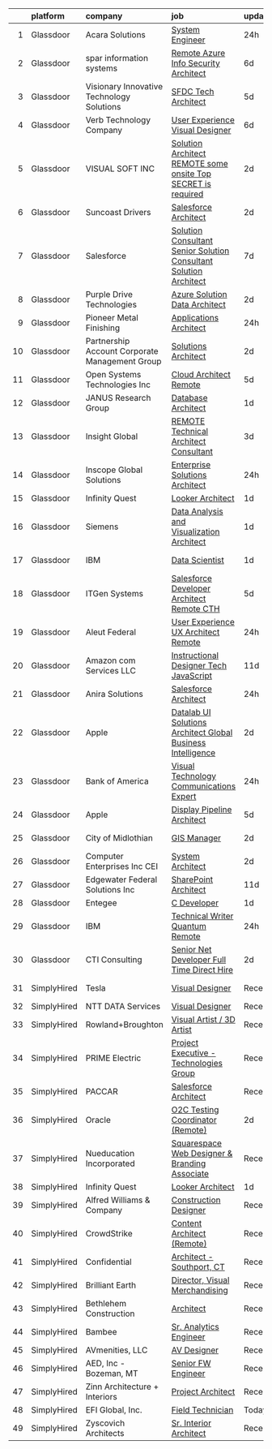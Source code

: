 

|    | platform    | company                                         | job                                                                                                                                                                                                                                                                                                                                                                                                                                                                                                                                                                                                                                                                                                                                                                                                                                                                                                                                                                                                                                                                                                                                                                                                                                                                                                                                                                                                                | update_time   | location             |
|---:|:------------|:------------------------------------------------|:-------------------------------------------------------------------------------------------------------------------------------------------------------------------------------------------------------------------------------------------------------------------------------------------------------------------------------------------------------------------------------------------------------------------------------------------------------------------------------------------------------------------------------------------------------------------------------------------------------------------------------------------------------------------------------------------------------------------------------------------------------------------------------------------------------------------------------------------------------------------------------------------------------------------------------------------------------------------------------------------------------------------------------------------------------------------------------------------------------------------------------------------------------------------------------------------------------------------------------------------------------------------------------------------------------------------------------------------------------------------------------------------------------------------|:--------------|:---------------------|
|  1 | Glassdoor   | Acara Solutions                                 | [System Engineer](https://www.glassdoor.com/partner/jobListing.htm?pos=105&ao=1110586&s=58&guid=00000181473f2dcd9ed7e37400046585&src=GD_JOB_AD&t=SR&vt=w&ea=1&cs=1_3e76f551&cb=1654757732140&jobListingId=1007927176071&cpc=A65DF3A704A48F9B&jrtk=3-0-1g53jubg1ptsm801-1g53jubgegsq6800-72c91957cbf55d9a--6NYlbfkN0BQuJXpfawXtfhwzLerQhC04iCxGrelUvn_xttDeop7CMmG32gURwRx4iGHpLJxSZBOpeg6jRaUjRAQu8YUVhSDqE-ktiki8ueHHKkjLYotdcKC3cIRF7hCoLDlWAKIrvgRrd8m56iVoOQa88w-UeQ0P1rwvLtdZ6qky65-pT4AFKJS54ghdoELhipC2qOzfwRMPg-QrAQCPR19bFFF8466FSEIjxWnSPJfp9VeoniqI3Y64vQCV5kFQVdYyA9uVEKi1DpPQ27-eAucdCXOnBy1GwhR5_LtBagv9DpuoBOZkIJrXNPgYAe2GDRJWHDzghJpvPti9YGsU13CQXcYNgHMyE86dP7aU3Qb3dR1Kq5kx6wW_CTFmAIqqNDzx4ch_WpxKVh4SgbzQp4R_uo7gfO9t9K8DMypC8zfH6kMmXT_VBk1RDjKmMp2hav6p_00OUID0d3K3ItyYoLxNwlT1H0-zycy8r2apC6cPCAuBraVxYoFhkf5PToTIPfMK_0AVbcPK_c7cATok0QSO3NI9FvqxG5eH6ctfVfsdO4rEoVoEXDeWg71cXqiCOwsi7kEFvWEVKKB8HOeEidmIXd7z2tEEOkl9_LcU0Y9lRvHD_R4J5iBwoK_WC2RIeVvdtOmWTm2aznajgCNyzwfiC017yZ06PWbOhYBaTpcV-smAm9wmkltQ6OtXkLwO98ClU2RnC7SU_jYgOeP1DJ7rAF7MaejCJ0EMYn-mrx68tNXp7FYQw%3D%3D)                                                                                                                                                                                                                                                                                                             | 24h           | Rockledge, FL        |
|  2 | Glassdoor   | spar information systems                        | [Remote  Azure Info Security Architect](https://www.glassdoor.com/partner/jobListing.htm?pos=118&ao=1136043&s=58&guid=00000181473f2dcd9ed7e37400046585&src=GD_JOB_AD&t=SR&vt=w&ea=1&cs=1_8dd0af5a&cb=1654757732143&jobListingId=1007913455086&jrtk=3-0-1g53jubg1ptsm801-1g53jubgegsq6800-fb1a97f732879fbc-)                                                                                                                                                                                                                                                                                                                                                                                                                                                                                                                                                                                                                                                                                                                                                                                                                                                                                                                                                                                                                                                                                                        | 6d            | Remote               |
|  3 | Glassdoor   | Visionary Innovative Technology Solutions       | [SFDC Tech Architect](https://www.glassdoor.com/partner/jobListing.htm?pos=120&ao=1136043&s=58&guid=00000181473f2dcd9ed7e37400046585&src=GD_JOB_AD&t=SR&vt=w&ea=1&cs=1_bae32d70&cb=1654757732143&jobListingId=1007916044815&jrtk=3-0-1g53jubg1ptsm801-1g53jubgegsq6800-89b3a3d2849ef53a-)                                                                                                                                                                                                                                                                                                                                                                                                                                                                                                                                                                                                                                                                                                                                                                                                                                                                                                                                                                                                                                                                                                                          | 5d            | New York, NY         |
|  4 | Glassdoor   | Verb Technology Company                         | [User Experience Visual Designer](https://www.glassdoor.com/partner/jobListing.htm?pos=117&ao=1136043&s=58&guid=00000181473f2dcd9ed7e37400046585&src=GD_JOB_AD&t=SR&vt=w&ea=1&cs=1_717bb2a2&cb=1654757732143&jobListingId=1007914189650&jrtk=3-0-1g53jubg1ptsm801-1g53jubgegsq6800-330d2d0be7ff7584-)                                                                                                                                                                                                                                                                                                                                                                                                                                                                                                                                                                                                                                                                                                                                                                                                                                                                                                                                                                                                                                                                                                              | 6d            | Remote               |
|  5 | Glassdoor   | VISUAL SOFT  INC                                | [Solution Architect   REMOTE    some onsite    Top SECRET is required](https://www.glassdoor.com/partner/jobListing.htm?pos=115&ao=1136043&s=58&guid=00000181473f2dcd9ed7e37400046585&src=GD_JOB_AD&t=SR&vt=w&ea=1&cs=1_3d43dadf&cb=1654757732142&jobListingId=1007920290526&jrtk=3-0-1g53jubg1ptsm801-1g53jubgegsq6800-19eda4ae08da195b-)                                                                                                                                                                                                                                                                                                                                                                                                                                                                                                                                                                                                                                                                                                                                                                                                                                                                                                                                                                                                                                                                         | 2d            | Washington, DC       |
|  6 | Glassdoor   | Suncoast Drivers                                | [Salesforce Architect](https://www.glassdoor.com/partner/jobListing.htm?pos=109&ao=1136043&s=58&guid=00000181473f2dcd9ed7e37400046585&src=GD_JOB_AD&t=SR&vt=w&ea=1&cs=1_8dae1261&cb=1654757732141&jobListingId=1007922338551&jrtk=3-0-1g53jubg1ptsm801-1g53jubgegsq6800-e6e3f4b7d525c27d-)                                                                                                                                                                                                                                                                                                                                                                                                                                                                                                                                                                                                                                                                                                                                                                                                                                                                                                                                                                                                                                                                                                                         | 2d            | Tampa, FL            |
|  7 | Glassdoor   | Salesforce                                      | [Solution Consultant   Senior Solution Consultant   Solution Architect](https://www.glassdoor.com/partner/jobListing.htm?pos=122&ao=1136043&s=58&guid=00000181473f2dcd9ed7e37400046585&src=GD_JOB_AD&t=SR&vt=w&cs=1_07c6c28c&cb=1654757732143&jobListingId=1007910233278&jrtk=3-0-1g53jubg1ptsm801-1g53jubgegsq6800-7bfe487bfbeb43ef-)                                                                                                                                                                                                                                                                                                                                                                                                                                                                                                                                                                                                                                                                                                                                                                                                                                                                                                                                                                                                                                                                             | 7d            | Remote               |
|  8 | Glassdoor   | Purple Drive Technologies                       | [Azure Solution Data Architect](https://www.glassdoor.com/partner/jobListing.htm?pos=110&ao=1136043&s=58&guid=00000181473f2dcd9ed7e37400046585&src=GD_JOB_AD&t=SR&vt=w&ea=1&cs=1_192fe8a6&cb=1654757732141&jobListingId=1007921064329&jrtk=3-0-1g53jubg1ptsm801-1g53jubgegsq6800-c108a176c7aa52cc-)                                                                                                                                                                                                                                                                                                                                                                                                                                                                                                                                                                                                                                                                                                                                                                                                                                                                                                                                                                                                                                                                                                                | 2d            | Remote               |
|  9 | Glassdoor   | Pioneer Metal Finishing                         | [Applications Architect](https://www.glassdoor.com/partner/jobListing.htm?pos=114&ao=1136043&s=58&guid=00000181473f2dcd9ed7e37400046585&src=GD_JOB_AD&t=SR&vt=w&ea=1&cs=1_ffcfa805&cb=1654757732142&jobListingId=1007925919955&jrtk=3-0-1g53jubg1ptsm801-1g53jubgegsq6800-87a41c3e23e3054d-)                                                                                                                                                                                                                                                                                                                                                                                                                                                                                                                                                                                                                                                                                                                                                                                                                                                                                                                                                                                                                                                                                                                       | 24h           | Green Bay, WI        |
| 10 | Glassdoor   | Partnership Account  Corporate Management Group | [Solutions Architect](https://www.glassdoor.com/partner/jobListing.htm?pos=101&ao=1110586&s=58&guid=00000181473f2dcd9ed7e37400046585&src=GD_JOB_AD&t=SR&vt=w&ea=1&cs=1_fc11e886&cb=1654757732139&jobListingId=1007920897801&cpc=8D52E76475A7E842&jrtk=3-0-1g53jubg1ptsm801-1g53jubgegsq6800-747d92f45004453c--6NYlbfkN0AMyIFx_0lP_v0w0OMIGnT0LN929e8wV3W0fOHZGonktboNDbOePdEvpF5_KSHVlRGf11D3IOyhdoSduWzqr6y9c1HcurMfjffavmgzbcuknUJm51pKfS92EWeOSy8t3h7ceJ1Cn40Rs6iL9fwSfeALsHG8CvLg6XBcZTWJs9g3hbEur2kMhTKVnErzaIdPmRb_oE9dRN9ICTEqf3RXrK-G3UuukxjAAgzIiJloXxCFt_-WQQrzA2DM81xGPor-ME8VkzETTxOPspFkY_l6ZT7122RaYSyJfDARzQPiJ9LEYQGVGUv9DvhHWNoRoqyUTFFLJfVaiSrgNbEYpmC76L84-yjBWc5Sj2JPeCWRQgXnvh1fEKpex4UFJyUGD7OGc2-VdtEu-FLzJATDnxbnURGCUfkJ8lXa5B4opdnZeFhx0C8yScEhMDKSvPxX1JJ-FoAjaq41vy1ynfuo77k7-y2XSE2vyASC3xMhBYsDOpXOT9-QbrI2e3dAh1iNNthvhKFfO3hV5OKFx5X1MdDfERmw)                                                                                                                                                                                                                                                                                                                                                                                                                                                                                                                                     | 2d            | Fort Collins, CO     |
| 11 | Glassdoor   | Open Systems Technologies Inc                   | [Cloud Architect  Remote ](https://www.glassdoor.com/partner/jobListing.htm?pos=112&ao=1136043&s=58&guid=00000181473f2dcd9ed7e37400046585&src=GD_JOB_AD&t=SR&vt=w&ea=1&cs=1_d7e57d8d&cb=1654757732141&jobListingId=1007915820600&jrtk=3-0-1g53jubg1ptsm801-1g53jubgegsq6800-ecd21db1c239684e-)                                                                                                                                                                                                                                                                                                                                                                                                                                                                                                                                                                                                                                                                                                                                                                                                                                                                                                                                                                                                                                                                                                                     | 5d            | Remote               |
| 12 | Glassdoor   | JANUS Research Group                            | [Database Architect](https://www.glassdoor.com/partner/jobListing.htm?pos=113&ao=1136043&s=58&guid=00000181473f2dcd9ed7e37400046585&src=GD_JOB_AD&t=SR&vt=w&cs=1_0048e674&cb=1654757732142&jobListingId=1007924180952&jrtk=3-0-1g53jubg1ptsm801-1g53jubgegsq6800-47cf9dbbc0d961fa-)                                                                                                                                                                                                                                                                                                                                                                                                                                                                                                                                                                                                                                                                                                                                                                                                                                                                                                                                                                                                                                                                                                                                | 1d            | Fort Eustis, VA      |
| 13 | Glassdoor   | Insight Global                                  | [REMOTE Technical Architect Consultant](https://www.glassdoor.com/partner/jobListing.htm?pos=107&ao=1110586&s=58&guid=00000181473f2dcd9ed7e37400046585&src=GD_JOB_AD&t=SR&vt=w&cs=1_cd17782a&cb=1654757732140&jobListingId=1007919153788&cpc=9908D8D4413DBB8A&jrtk=3-0-1g53jubg1ptsm801-1g53jubgegsq6800-212ab554a3f71bd5--6NYlbfkN0BKkHZu3wF05EeDimN_p6sYpKCMArvwa95YdH7UpkaBCqc7l59ErwqcfILHdOblWxwjU5Db5Xgz6NRlfvqyBXOnZneB6t4XJEwKfrZWSwYU0FHWoxNfi9GDetcdOaxnohf8nV1cajiK_pllCxcWPuD6NeX20LSVZnV8MkBELYLFiK6Wch0cgug3m3Ipvur2E1dx2cmbF9rOznPyh2-z9q3rNXlYSUjrwyzOYoQ3nk1Jge1COZmWj9qOr8EiRYgIMbOW-ktcvbw-7hfMQHm-JNjaWh5tM21BCo7MTxlMo5A7DYVEPeLTIu-zW-pucGeUePl0Vrrr6ti_t1NuVuROTg3pcNG6GOskG-P5DnqydV4CDE5opoG9eKJ_uwe9r2E870U-8gWfxdqh9tmB8W-ElhudtdVQHGi20r6nqWEieMRnZ9CBwO-cBPOIl2OIIuGEAUoyczewDl2cCbe1pdv_CHTSfByUfIPyVbgt9xMR-lljHg%3D%3D)                                                                                                                                                                                                                                                                                                                                                                                                                                                                                                                                                            | 3d            | Wayne, PA            |
| 14 | Glassdoor   | Inscope Global Solutions                        | [Enterprise Solutions Architect](https://www.glassdoor.com/partner/jobListing.htm?pos=108&ao=1136043&s=58&guid=00000181473f2dcd9ed7e37400046585&src=GD_JOB_AD&t=SR&vt=w&ea=1&cs=1_2f17ac0b&cb=1654757732141&jobListingId=1007926401568&jrtk=3-0-1g53jubg1ptsm801-1g53jubgegsq6800-a70a2150e588ef3a-)                                                                                                                                                                                                                                                                                                                                                                                                                                                                                                                                                                                                                                                                                                                                                                                                                                                                                                                                                                                                                                                                                                               | 24h           | Remote               |
| 15 | Glassdoor   | Infinity Quest                                  | [Looker Architect](https://www.glassdoor.com/partner/jobListing.htm?pos=111&ao=1136043&s=58&guid=00000181473f2dcd9ed7e37400046585&src=GD_JOB_AD&t=SR&vt=w&ea=1&cs=1_447461e6&cb=1654757732141&jobListingId=1007923311248&jrtk=3-0-1g53jubg1ptsm801-1g53jubgegsq6800-d59314005de304a7-)                                                                                                                                                                                                                                                                                                                                                                                                                                                                                                                                                                                                                                                                                                                                                                                                                                                                                                                                                                                                                                                                                                                             | 1d            | Remote               |
| 16 | Glassdoor   | Siemens                                         | [Data Analysis and Visualization Architect](https://www.glassdoor.com/partner/jobListing.htm?pos=127&ao=1136043&s=58&guid=00000181473f2dcd9ed7e37400046585&src=GD_JOB_AD&t=SR&vt=w&cs=1_871ae8ab&cb=1654757732144&jobListingId=1007924132750&jrtk=3-0-1g53jubg1ptsm801-1g53jubgegsq6800-ea4ebc80f60124d8-)                                                                                                                                                                                                                                                                                                                                                                                                                                                                                                                                                                                                                                                                                                                                                                                                                                                                                                                                                                                                                                                                                                         | 1d            | Grand Prairie, TX    |
| 17 | Glassdoor   | IBM                                             | [Data Scientist](https://www.glassdoor.com/partner/jobListing.htm?pos=123&ao=1136043&s=58&guid=00000181473f2dcd9ed7e37400046585&src=GD_JOB_AD&t=SR&vt=w&cs=1_8b3eb8b9&cb=1654757732143&jobListingId=1007923027267&jrtk=3-0-1g53jubg1ptsm801-1g53jubgegsq6800-68ae55d60323bd1a-)                                                                                                                                                                                                                                                                                                                                                                                                                                                                                                                                                                                                                                                                                                                                                                                                                                                                                                                                                                                                                                                                                                                                    | 1d            | Washington, DC       |
| 18 | Glassdoor   | ITGen Systems                                   | [Salesforce Developer Architect  Remote CTH ](https://www.glassdoor.com/partner/jobListing.htm?pos=124&ao=1136043&s=58&guid=00000181473f2dcd9ed7e37400046585&src=GD_JOB_AD&t=SR&vt=w&ea=1&cs=1_99eb96be&cb=1654757732143&jobListingId=1007916103923&jrtk=3-0-1g53jubg1ptsm801-1g53jubgegsq6800-37f0bdfce80827fb-)                                                                                                                                                                                                                                                                                                                                                                                                                                                                                                                                                                                                                                                                                                                                                                                                                                                                                                                                                                                                                                                                                                  | 5d            | Remote               |
| 19 | Glassdoor   | Aleut Federal                                   | [User Experience  UX  Architect   Remote](https://www.glassdoor.com/partner/jobListing.htm?pos=125&ao=1136043&s=58&guid=00000181473f2dcd9ed7e37400046585&src=GD_JOB_AD&t=SR&vt=w&cs=1_377c05a5&cb=1654757732143&jobListingId=1007927269650&jrtk=3-0-1g53jubg1ptsm801-1g53jubgegsq6800-be98455b0a2d9d13-)                                                                                                                                                                                                                                                                                                                                                                                                                                                                                                                                                                                                                                                                                                                                                                                                                                                                                                                                                                                                                                                                                                           | 24h           | Rockville, MD        |
| 20 | Glassdoor   | Amazon com Services LLC                         | [Instructional Designer Tech  JavaScript ](https://www.glassdoor.com/partner/jobListing.htm?pos=129&ao=1136043&s=58&guid=00000181473f2dcd9ed7e37400046585&src=GD_JOB_AD&t=SR&vt=w&cs=1_58384bca&cb=1654757732144&jobListingId=1007899848648&jrtk=3-0-1g53jubg1ptsm801-1g53jubgegsq6800-e6ed21dde313eae9-)                                                                                                                                                                                                                                                                                                                                                                                                                                                                                                                                                                                                                                                                                                                                                                                                                                                                                                                                                                                                                                                                                                          | 11d           | Remote               |
| 21 | Glassdoor   | Anira Solutions                                 | [Salesforce Architect](https://www.glassdoor.com/partner/jobListing.htm?pos=119&ao=1136043&s=58&guid=00000181473f2dcd9ed7e37400046585&src=GD_JOB_AD&t=SR&vt=w&ea=1&cs=1_cdd32ec9&cb=1654757732143&jobListingId=1007926384507&jrtk=3-0-1g53jubg1ptsm801-1g53jubgegsq6800-e8c61be4ac74dc37-)                                                                                                                                                                                                                                                                                                                                                                                                                                                                                                                                                                                                                                                                                                                                                                                                                                                                                                                                                                                                                                                                                                                         | 24h           | Alpharetta, GA       |
| 22 | Glassdoor   | Apple                                           | [Datalab UI Solutions Architect  Global Business Intelligence](https://www.glassdoor.com/partner/jobListing.htm?pos=103&ao=1110586&s=58&guid=00000181473f2dcd9ed7e37400046585&src=GD_JOB_AD&t=SR&vt=w&cs=1_bd140ab0&cb=1654757732139&jobListingId=1007920183658&cpc=654405A9B1E0A9F5&jrtk=3-0-1g53jubg1ptsm801-1g53jubgegsq6800-4b2800971da5b57b--6NYlbfkN0BvKrLyj5gPmtZO9T8euul8TCxuuKNOtzRJOomxnwSEodTz2Bc-sPZl29JElYHfcoQ_iGBEeDzNKqxyvOVVkxvs3jNgnE-Fv2bHXNSDVYOx9t_wKyG4BKo48k_jj0Jt3qRybZxTDeJiQ6ISO_N09-ECHqfH-CdKnVJcO__XM_Cm7iQXVyTmjGDn-kgOfUm2nTtnE6wo8G8WfsMP0UXhYPrcfj_fApqCf-cF1phrSu-CgLN3-mceKVTdGmPFd607AYxQu1ncRU7YdmGa6Vl3DeEQMG05qYlMwyh9oIZr67SszGxr6myt6oZLN96IWTpyosvtIyo_8uSlwuvklHGK9ZHIfF2KGR2LXMv5N6JoGOybyJTbkM7FJ-rdneW1vPNfZKpomMTK1L3ec109ldxZjQQPVKkf6g6N3MIRAM2sLjSZAkQojVsYIAhxuM-fE4uRIzSswgmIv-oKSmxqRCAf7Wpki4MsdMM0gY_qLHThJWVGTQPNr968zPa6tD_elZV7uAcRQ4fFHl4f5lOh5nwF96XIt-TEfg-HsTcLmp1UA2vs5kFPkr1pIKsuHXuthSc5BCdfQFnGOmLiAXT78_zP-ovmD2Z9ircENL0uOSmNPLUnepKRANHHfUAFG6hOU7cawhzhIZ7OI4BFLeIip_HRWmCPOhcaAiMVux6Kj6rbLjBQfeGHyi2u5tqR8JrA7pIFBGJx6cous5D_9XIlTvhznZ7lG-ygXw80ZVFWUCl_FHhTtbHwXE881ZigttLK7FIw-YN1EOFhowNsSCugXP4Gco8nD_xd8zUutM0aqiUgBQpnrCbLg8tYn3by7duHxep4dF9kMgH-az6bikU7XcK0JC4MEBpzWetO3_Dli-kvvRAx26MGbwQt5EvrPWJ-Y8u-2mxZDG7UhTJcp9uvuyY6TtxcGrmMAw6F2lMbuITdKq2QzpoYthm_KIlWYFZE-guxKcvAHOunHQw7_gOIHoOZQSgsa10GCAfG7JM0LVyZO2EyroDv1NMvJS5A) | 2d            | Culver City, CA      |
| 23 | Glassdoor   | Bank of America                                 | [Visual Technology Communications Expert](https://www.glassdoor.com/partner/jobListing.htm?pos=130&ao=1136043&s=58&guid=00000181473f2dcd9ed7e37400046585&src=GD_JOB_AD&t=SR&vt=w&cs=1_6fbc9810&cb=1654757732144&jobListingId=1007926394912&jrtk=3-0-1g53jubg1ptsm801-1g53jubgegsq6800-330cd05fd3b305ff-)                                                                                                                                                                                                                                                                                                                                                                                                                                                                                                                                                                                                                                                                                                                                                                                                                                                                                                                                                                                                                                                                                                           | 24h           | Jersey City, NJ      |
| 24 | Glassdoor   | Apple                                           | [Display Pipeline Architect](https://www.glassdoor.com/partner/jobListing.htm?pos=102&ao=1110586&s=58&guid=00000181473f2dcd9ed7e37400046585&src=GD_JOB_AD&t=SR&vt=w&cs=1_42f2aab9&cb=1654757732138&jobListingId=1007917018636&cpc=3DB599BF2F4828F0&jrtk=3-0-1g53jubg1ptsm801-1g53jubgegsq6800-3899979a7d020e98--6NYlbfkN0BvKrLyj5gPmtZO9T8euul8TCxuuKNOtzRJOomxnwSEodTz2Bc-sPZl8WPllYOnI2gKGmARVlNo3rj04njTZC-2F_OGjPP8LGJkKW6DhTQUryrIUYpEqE_J7m3eEBli0XE8ZviN6z11wXvRQ39v5_M8DTnZE1xg1gqV8NYxYenOe9i50Fb-ZhVZ9gjv4D8W5Du_BPKlbxKiOAsXWIFXp2649e4JlKifn4o5CamzJjt_KkKCBX8eebm-7FLzyTFw9rffRL70sNaC4Yt-kUs9ZEaN8Y2WxoN1xE3Bj9-5BjiA0FrCsRzugj3MxR854S5YgYw7QA_8pzmzyMYRmCr8zzUri4Oi9bZD7BrWfHVu0PRA5dSNIwnx2TXyGOmOksN-Co7ywa2h47lkVn3QWlGbDwIXSnizXWjRk9eYQgbTfob0Cwbk0Ua6dTHGPSijBW-7m300PQtmkidTMgTNSWCFF-ahFxclVB3dA227VROdwJKpbn5M8hkeT05rcARblRlfwtUKBGxHvY5NECSxogvs9YeUBEWih4fdK7s9PfhMbZZ9IUc4549xxsN1Io7A1AZlrb0cHlmz3LB2SXKmj0v7JH3eAITKwLsVEu4hTRzWtYEEj_wDnOJSm8JClmt6KWE4BhpdZbeMzrSD2QiRUoZlOyKvCypUd7u1_OqJ1tY-OaLhxQ7BoaF0MmuKJ-C3T2GCM8Me9r_gZba9M_1eadfCfmd80o_HIZzOEihHzYxE4fqXDmAQuPEXZc-hWsNP4lCsRmhyQSJEV2m3u7W9C_d0SpjeTYwwXF69iON3j1Zoit78rsA_Ilgbpfuat8QaCOhxkw_Cby2TBJabSXdMf2DxEdojtFCjMHK59CLgoK16DMrilCqmlsubiX2YeP9SS8SClIVwVgmU4u592O1RscL6Exvt3qNzIOB8PVa2tNkpC8dNXCRlBF2ax1GvQFWhwHX3BykFMt8LOLmHbMmhnf2t-hj6)                                                                   | 5d            | San Diego, CA        |
| 25 | Glassdoor   | City of Midlothian                              | [GIS Manager](https://www.glassdoor.com/partner/jobListing.htm?pos=126&ao=1136043&s=58&guid=00000181473f2dcd9ed7e37400046585&src=GD_JOB_AD&t=SR&vt=w&cs=1_4242bfb1&cb=1654757732144&jobListingId=1007920002182&jrtk=3-0-1g53jubg1ptsm801-1g53jubgegsq6800-73cd46a07115dd19-)                                                                                                                                                                                                                                                                                                                                                                                                                                                                                                                                                                                                                                                                                                                                                                                                                                                                                                                                                                                                                                                                                                                                       | 2d            | Midlothian, TX       |
| 26 | Glassdoor   | Computer Enterprises  Inc   CEI                 | [System Architect](https://www.glassdoor.com/partner/jobListing.htm?pos=104&ao=1110586&s=58&guid=00000181473f2dcd9ed7e37400046585&src=GD_JOB_AD&t=SR&vt=w&ea=1&cs=1_dca5bd28&cb=1654757732140&jobListingId=1007921235063&cpc=B076152010A3B66C&jrtk=3-0-1g53jubg1ptsm801-1g53jubgegsq6800-28ab6fc2c61de306--6NYlbfkN0AVVnl_N3xmP3MApcGA3sr6MLnz8P423WWILI1WvbjE8Ry71v-lom9NKs8rBQiPPSfvDdmD6H1G_iJ66ETgnJURwOR1OwwJnzFz2Jy55IsVMex2Y_MaDYmPJg7pYvEE1mIRpvbEnfy6zmTvbRbEcw1FvMBvzz-ccbMj_Z442Jp2DPKqM0GZx0P0mNsn0yx8hyOmvFFl9JAzBQu8RDWJZsDqFcycsGSf3sP311Fl-VIJTyMsvv_9AZ4R-fUbtqVnFLc8JG0PEGZ1x7sRCYTgJVazrOdR2Dypyq37L4r3OzQFSIrRMGkgudc1_3UD8dw-VE9JUektB9s3WyMyb_SHOMvScIsgn4RQfXFpVWwJhIH-8ZWiFh47DfHI44X6efk99pwCD392N_b1Jq7eXG_iMXad74dFyLn37NAEiPTO6ptv6IDy0Gke9KnjLYg7q8tXYS5NeZOkojMPhrWu31RmH55YAwO_1FnShPPYTjNIPH4kOLeALiVKdtuPYDAheuWaGkc%3D)                                                                                                                                                                                                                                                                                                                                                                                                                                                                                                                                                          | 2d            | Remote               |
| 27 | Glassdoor   | Edgewater Federal Solutions  Inc                | [SharePoint Architect](https://www.glassdoor.com/partner/jobListing.htm?pos=128&ao=1136043&s=58&guid=00000181473f2dcd9ed7e37400046585&src=GD_JOB_AD&t=SR&vt=w&cs=1_5b705ab3&cb=1654757732144&jobListingId=1007899883235&jrtk=3-0-1g53jubg1ptsm801-1g53jubgegsq6800-749d94f27bfcd4f6-)                                                                                                                                                                                                                                                                                                                                                                                                                                                                                                                                                                                                                                                                                                                                                                                                                                                                                                                                                                                                                                                                                                                              | 11d           | Carlsbad, NM         |
| 28 | Glassdoor   | Entegee                                         | [C  Developer](https://www.glassdoor.com/partner/jobListing.htm?pos=106&ao=1110586&s=58&guid=00000181473f2dcd9ed7e37400046585&src=GD_JOB_AD&t=SR&vt=w&ea=1&cs=1_b361a517&cb=1654757732141&jobListingId=1007923176885&cpc=AC285F3A3ECA6BB0&jrtk=3-0-1g53jubg1ptsm801-1g53jubgegsq6800-0cbbfeb85ffddbf5--6NYlbfkN0D6OzZjpD_hbicRkMZwNNvvxSeL23iIfvaC4EytleQ8zDIpz0YQ5KbISa7_Zvw6kCzNL5n-TZBuc6xjUERcFG-jVpQ3WCG7zKM8Yn_HkwBzLSHoDfLM1CB9xSYL3RQcQ9R3geL-0O2UhISb8t7xsdnP6vwJYrL5AmjPe18pEVGl51RUA85nffFuIPOIjfFpMSJwjZhYn-pWr5Y3y3an6SnoZZ97nX1y4UXRH8KVgUkpaQV3qbPHv-hZGdNGGvTNopixkePE8g0I0S5ZJoDkg8-jZRrh9D6FWVL338mmnPc-EVHgYFGEwGUt_f_9zU71QLU36PAOtGgq19-BxY7WKAHsL9vY4ehT1SK-vsBwaWs26S1swEK24KeQp2zMTY9LYXBSZUn9jiWN8tsM0hKWuRUXtjcIz2fB5fOBUcLRUn7iMCdJ1utSl14aZ8dX86BmtJA5Zl4hFQrueq20v5YW_HzKWZC-GI-Rz7DMjr56RAXwY781JjGvtHSBPDusx1hrb0Lqa2cryqLKBw%3D%3D)                                                                                                                                                                                                                                                                                                                                                                                                                                                                                                                                                | 1d            | Remote               |
| 29 | Glassdoor   | IBM                                             | [Technical Writer Quantum  Remote ](https://www.glassdoor.com/partner/jobListing.htm?pos=116&ao=1136043&s=58&guid=00000181473f2dcd9ed7e37400046585&src=GD_JOB_AD&t=SR&vt=w&cs=1_e0e6ce52&cb=1654757732142&jobListingId=1007925732924&jrtk=3-0-1g53jubg1ptsm801-1g53jubgegsq6800-5261a029a347b8e5-)                                                                                                                                                                                                                                                                                                                                                                                                                                                                                                                                                                                                                                                                                                                                                                                                                                                                                                                                                                                                                                                                                                                 | 24h           | Yorktown Heights, NY |
| 30 | Glassdoor   | CTI Consulting                                  | [Senior  Net Developer  Full Time Direct Hire](https://www.glassdoor.com/partner/jobListing.htm?pos=121&ao=1136043&s=58&guid=00000181473f2dcd9ed7e37400046585&src=GD_JOB_AD&t=SR&vt=w&ea=1&cs=1_405310be&cb=1654757732143&jobListingId=1007920917684&jrtk=3-0-1g53jubg1ptsm801-1g53jubgegsq6800-efa28159e4e75459-)                                                                                                                                                                                                                                                                                                                                                                                                                                                                                                                                                                                                                                                                                                                                                                                                                                                                                                                                                                                                                                                                                                 | 2d            | Remote               |
| 31 | SimplyHired | Tesla                                           | [Visual Designer](https://www.simplyhired.com/job/8xa7SsHkWQizRBz7HRMgc0sut82wRjL2HB4GxCDCe5d307YkKcUF3g?q=visual+architect)                                                                                                                                                                                                                                                                                                                                                                                                                                                                                                                                                                                                                                                                                                                                                                                                                                                                                                                                                                                                                                                                                                                                                                                                                                                                                       | Recently      | Hawthorne, CA        |
| 32 | SimplyHired | NTT DATA Services                               | [Visual Designer](https://www.simplyhired.com/job/IxtYumr_vbsClm41tggEVxS0joR2Aj4Sn8lZzSaEKKayaYvcD8Rsvw?q=visual+architect)                                                                                                                                                                                                                                                                                                                                                                                                                                                                                                                                                                                                                                                                                                                                                                                                                                                                                                                                                                                                                                                                                                                                                                                                                                                                                       | Recently      | Remote               |
| 33 | SimplyHired | Rowland+Broughton                               | [Visual Artist / 3D Artist](https://www.simplyhired.com/job/a6jc09FaT-WsTWRX4SZ9r250FnXzzVMgqyOB-q7qjxkVTn6ELeF_Pg?q=visual+architect)                                                                                                                                                                                                                                                                                                                                                                                                                                                                                                                                                                                                                                                                                                                                                                                                                                                                                                                                                                                                                                                                                                                                                                                                                                                                             | Recently      | Denver, CO           |
| 34 | SimplyHired | PRIME Electric                                  | [Project Executive - Technologies Group](https://www.simplyhired.com/job/2itCAH_GV_8YDQ1Xp5WIOMD6N9tQozF6T8L87g8drBuvkQO4mZE2MQ?q=visual+architect)                                                                                                                                                                                                                                                                                                                                                                                                                                                                                                                                                                                                                                                                                                                                                                                                                                                                                                                                                                                                                                                                                                                                                                                                                                                                | Recently      | Bellevue, WA         |
| 35 | SimplyHired | PACCAR                                          | [Salesforce Architect](https://www.simplyhired.com/job/oRkrMyfGUd1pr_dBTEnRmt9k_0plrqeqO8CWXfdzMDmQR5V9LfmvWg?q=visual+architect)                                                                                                                                                                                                                                                                                                                                                                                                                                                                                                                                                                                                                                                                                                                                                                                                                                                                                                                                                                                                                                                                                                                                                                                                                                                                                  | Recently      | Renton, WA           |
| 36 | SimplyHired | Oracle                                          | [O2C Testing Coordinator (Remote)](https://www.simplyhired.com/job/R8z6fmSi0z4VWqjTIBJL_Bd1w-B3K04VjeJvh6j8LQsHyLBxJNRD5g?q=visual+architect)                                                                                                                                                                                                                                                                                                                                                                                                                                                                                                                                                                                                                                                                                                                                                                                                                                                                                                                                                                                                                                                                                                                                                                                                                                                                      | 2d            | United States        |
| 37 | SimplyHired | Nueducation Incorporated                        | [Squarespace Web Designer & Branding Associate](https://www.simplyhired.com/job/sqYrhycgmaKUVxbqYHpKbFR9n7eypWwKJS54uHP-py2yN-n5bKr0PQ?q=visual+architect)                                                                                                                                                                                                                                                                                                                                                                                                                                                                                                                                                                                                                                                                                                                                                                                                                                                                                                                                                                                                                                                                                                                                                                                                                                                         | Recently      | Remote               |
| 38 | SimplyHired | Infinity Quest                                  | [Looker Architect](https://www.simplyhired.com/job/71yaUQj2ARsllAMIc5AqaZQ3xjSZe_e7k5KjT1CqIaEnKdNLHLvEfA?q=visual+architect)                                                                                                                                                                                                                                                                                                                                                                                                                                                                                                                                                                                                                                                                                                                                                                                                                                                                                                                                                                                                                                                                                                                                                                                                                                                                                      | 1d            | Remote               |
| 39 | SimplyHired | Alfred Williams & Company                       | [Construction Designer](https://www.simplyhired.com/job/WoRhtDbQOhNubS15VfOx8U9U6PT8vvSWWx3Or_0eUd2VnZ57jBwQww?q=visual+architect)                                                                                                                                                                                                                                                                                                                                                                                                                                                                                                                                                                                                                                                                                                                                                                                                                                                                                                                                                                                                                                                                                                                                                                                                                                                                                 | Recently      | Nashville, TN        |
| 40 | SimplyHired | CrowdStrike                                     | [Content Architect (Remote)](https://www.simplyhired.com/job/hhirlgDU5rD5yzDLKCg5uFke1gtMim0JD5MK4Nf2yfvVB7k3ZXpGog?q=visual+architect)                                                                                                                                                                                                                                                                                                                                                                                                                                                                                                                                                                                                                                                                                                                                                                                                                                                                                                                                                                                                                                                                                                                                                                                                                                                                            | Recently      | Remote               |
| 41 | SimplyHired | Confidential                                    | [Architect - Southport, CT](https://www.simplyhired.com/job/m0B7RigRhBmod8CBbjhwZoqU00PKEFNQLubnDE3T31vBcN79gRhREQ?q=visual+architect)                                                                                                                                                                                                                                                                                                                                                                                                                                                                                                                                                                                                                                                                                                                                                                                                                                                                                                                                                                                                                                                                                                                                                                                                                                                                             | Recently      | Southport, CT        |
| 42 | SimplyHired | Brilliant Earth                                 | [Director, Visual Merchandising](https://www.simplyhired.com/job/zOMTECandCdXueGme-lOQ9VK_UMozd81kjx1jxzCCeO1lEc7vr6DWw?q=visual+architect)                                                                                                                                                                                                                                                                                                                                                                                                                                                                                                                                                                                                                                                                                                                                                                                                                                                                                                                                                                                                                                                                                                                                                                                                                                                                        | Recently      | Remote               |
| 43 | SimplyHired | Bethlehem Construction                          | [Architect](https://www.simplyhired.com/job/nPOEBLrjU2xnSw2fZ9SZDP7bPQYveogf9iFYbNZXSIp4X0iY9gUG_A?q=visual+architect)                                                                                                                                                                                                                                                                                                                                                                                                                                                                                                                                                                                                                                                                                                                                                                                                                                                                                                                                                                                                                                                                                                                                                                                                                                                                                             | Recently      | Cashmere, WA         |
| 44 | SimplyHired | Bambee                                          | [Sr. Analytics Engineer](https://www.simplyhired.com/job/ZZXhaUcM0LBlNJs4mwREP-vrcd3Aj71umRs6e1mRMMTe34b2atO5RA?q=visual+architect)                                                                                                                                                                                                                                                                                                                                                                                                                                                                                                                                                                                                                                                                                                                                                                                                                                                                                                                                                                                                                                                                                                                                                                                                                                                                                | Recently      | Los Angeles, CA      |
| 45 | SimplyHired | AVmenities, LLC                                 | [AV Designer](https://www.simplyhired.com/job/bnrybS56-pqE-H12dIBqV3NFMhNBdh-TiHwtBbI7RUPV6YPeVjzO8w?q=visual+architect)                                                                                                                                                                                                                                                                                                                                                                                                                                                                                                                                                                                                                                                                                                                                                                                                                                                                                                                                                                                                                                                                                                                                                                                                                                                                                           | Recently      | Marshall, VA         |
| 46 | SimplyHired | AED, Inc - Bozeman, MT                          | [Senior FW Engineer](https://www.simplyhired.com/job/zINmUZXgScoXXgS_gyiF3t60esMGL8VWIM8nJ8Kv2CvxPHXAK-fHew?q=visual+architect)                                                                                                                                                                                                                                                                                                                                                                                                                                                                                                                                                                                                                                                                                                                                                                                                                                                                                                                                                                                                                                                                                                                                                                                                                                                                                    | Recently      | Bozeman, MT          |
| 47 | SimplyHired | Zinn Architecture + Interiors                   | [Project Architect](https://www.simplyhired.com/job/n_EK2mUYK1k1D1tcN12Od2QzKDcbD10aziCkQOkEljhPs2l04WBMww?q=visual+architect)                                                                                                                                                                                                                                                                                                                                                                                                                                                                                                                                                                                                                                                                                                                                                                                                                                                                                                                                                                                                                                                                                                                                                                                                                                                                                     | Recently      | Jacksonville, FL     |
| 48 | SimplyHired | EFI Global, Inc.                                | [Field Technician](https://www.simplyhired.com/job/UETNgAREjgMNyVMzXRtNkMrv2B6KxefwpzvV-xRy8B1X03COztle9Q?q=visual+architect)                                                                                                                                                                                                                                                                                                                                                                                                                                                                                                                                                                                                                                                                                                                                                                                                                                                                                                                                                                                                                                                                                                                                                                                                                                                                                      | Today         | Florida              |
| 49 | SimplyHired | Zyscovich Architects                            | [Sr. Interior Architect](https://www.simplyhired.com/job/T7oet47aCOFHKQsEghPBtusux2cJdi0zmkul-G67QosaeOLXQtvx5Q?q=visual+architect)                                                                                                                                                                                                                                                                                                                                                                                                                                                                                                                                                                                                                                                                                                                                                                                                                                                                                                                                                                                                                                                                                                                                                                                                                                                                                | Recently      | Miami, FL            |